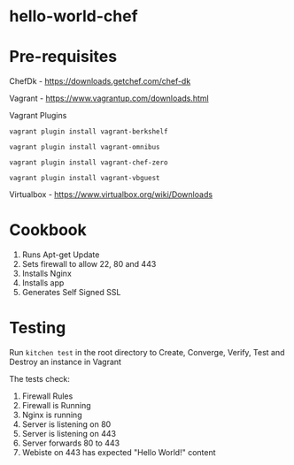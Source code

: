 # hello-world-chef

# Pre-requisites

ChefDk - https://downloads.getchef.com/chef-dk
  
Vagrant - https://www.vagrantup.com/downloads.html
  
Vagrant Plugins

  ```vagrant plugin install vagrant-berkshelf```
  
  ```vagrant plugin install vagrant-omnibus```
  
  ```vagrant plugin install vagrant-chef-zero```
  
  ```vagrant plugin install vagrant-vbguest```
  
Virtualbox - https://www.virtualbox.org/wiki/Downloads

# Cookbook
1. Runs Apt-get Update
2. Sets firewall to allow 22, 80 and 443
3. Installs Nginx
4. Installs app
5. Generates Self Signed SSL

# Testing
Run ```kitchen test``` in the root directory to Create, Converge, Verify, Test and Destroy an instance in Vagrant

The tests check:

1. Firewall Rules
2. Firewall is Running
3. Nginx is running
4. Server is listening on 80
5. Server is listening on 443
6. Server forwards 80 to 443
7. Webiste on 443 has expected "Hello World!" content



